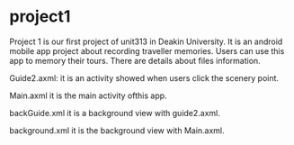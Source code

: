# project1
Project 1 is our first project of unit313 in Deakin University. It is an android mobile app project about recording traveller memories. Users can use this app to memory their tours. There are details about files information.

Guide2.axml:
it is an activity showed when users click the scenery point.

 
Main.axml 
it is the main activity ofthis app.

 
backGuide.xml 
it is a background view with guide2.axml.

 
background.xml 
it is the background view with Main.axml.
